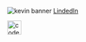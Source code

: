 ![kevin banner](https://i.ibb.co/3yhMMZY/98.jpg)
[LindedIn](https://www.linkedin.com/in/kev-schmidt/)

[<img align="left" alt="codeSTACKr | LinkedIn" width="32px" color="blue" src="https://cdn.jsdelivr.net/npm/simple-icons@v3/icons/linkedin.svg" />][linkedin]

<br>
<br />

[linkedin]: https://www.linkedin.com/in/kev-schmidt/
